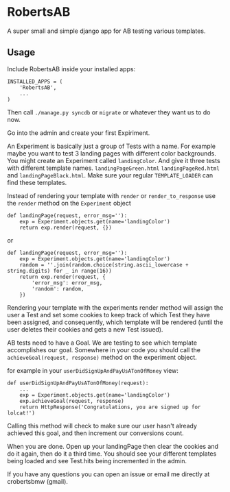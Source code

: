 RobertsAB
=========

A super small and simple django app for AB testing various templates.

Usage
------

Include RobertsAB inside your installed apps:

    INSTALLED_APPS = (
        'RobertsAB',
        ...
    )

Then call `./manage.py syncdb` or `migrate` or whatever they want us to do now.


Go into the admin and create your first Expiriment. 

An Experiment is basically just a group of Tests with a name. For example maybe you want to test 3 landing pages with different color backgrounds. You might create an Experiment called `landingColor`. And give it three tests with different template names. `landingPageGreen.html` `landingPageRed.html` and `landingPageBlack.html`. Make sure your regular `TEMPLATE_LOADER` can find these templates.


Instead of rendering your template with `render` or `render_to_response` use the `render` method on the `Experiment` object

    def landingPage(request, error_msg=''):
        exp = Experiment.objects.get(name='landingColor')
        return exp.render(request, {})

or

    def landingPage(request, error_msg=''):
        exp = Experiment.objects.get(name='landingColor')
        random = ''.join(random.choice(string.ascii_lowercase + string.digits) for _ in range(16))
        return exp.render(request, {
            'error_msg': error_msg,
            'random': random,
        })

Rendering your template with the experiments render method will assign the user a Test and set some cookies to keep track of which Test they have been assigned, and consequently, which template will be rendered (until the user deletes their cookies and gets a new Test issued).

AB tests need to have a Goal. We are testing to see which template accomplishes our goal. Somewhere in your code you should call the `achieveGoal(request, response)` method on the experiment object.

for example in your `userDidSignUpAndPayUsATonOfMoney` view:

    def userDidSignUpAndPayUsATonOfMoney(request):
        ...
        exp = Experiment.objects.get(name='landingColor')
        exp.achieveGoal(request, response)
        return HttpResponse('Congratulations, you are signed up for lolcat!')

Calling this method will check to make sure our user hasn't already achieved this goal, and then increment our conversions count. 

When you are done. Open up your landingPage then clear the cookies and do it again, then do it a third time. You should see your different templates being loaded and see Test.hits being incremented in the admin.

If you have any questions you can open an issue or email me directly at crobertsbmw (gmail).